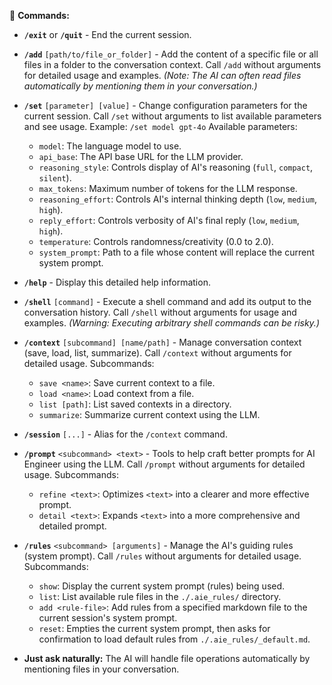  🎯 **Commands:**

*   **`/exit`** or **`/quit`** - End the current session.

*   **`/add`** `[path/to/file_or_folder]` - Add the content of a specific file or all files in a folder to the conversation context.
    Call `/add` without arguments for detailed usage and examples.
    *(Note: The AI can often read files automatically by mentioning them in your conversation.)*

*   **`/set`** `[parameter] [value]` - Change configuration parameters for the current session.
    Call `/set` without arguments to list available parameters and see usage.
    Example: `/set model gpt-4o`
    Available parameters:
    - `model`: The language model to use.
    - `api_base`: The API base URL for the LLM provider.
    - `reasoning_style`: Controls display of AI's reasoning (`full`, `compact`, `silent`).
    - `max_tokens`: Maximum number of tokens for the LLM response.
    - `reasoning_effort`: Controls AI's internal thinking depth (`low`, `medium`, `high`).
    - `reply_effort`: Controls verbosity of AI's final reply (`low`, `medium`, `high`).
    - `temperature`: Controls randomness/creativity (0.0 to 2.0).
    - `system_prompt`: Path to a file whose content will replace the current system prompt.

*   **`/help`** - Display this detailed help information.

*   **`/shell`** `[command]` - Execute a shell command and add its output to the conversation history.
    Call `/shell` without arguments for usage and examples.
    *(Warning: Executing arbitrary shell commands can be risky.)*

*   **`/context`** `[subcommand] [name/path]` - Manage conversation context (save, load, list, summarize).
    Call `/context` without arguments for detailed usage.
    Subcommands:
    - `save <name>`: Save current context to a file.
    - `load <name>`: Load context from a file.
    - `list [path]`: List saved contexts in a directory.
    - `summarize`: Summarize current context using the LLM.

*   **`/session`** `[...]` - Alias for the `/context` command.

*   **`/prompt`** `<subcommand> <text>` - Tools to help craft better prompts for AI Engineer using the LLM.
    Call `/prompt` without arguments for detailed usage.
    Subcommands:
    - `refine <text>`: Optimizes `<text>` into a clearer and more effective prompt.
    - `detail <text>`: Expands `<text>` into a more comprehensive and detailed prompt.

*   **`/rules`** `<subcommand> [arguments]` - Manage the AI's guiding rules (system prompt).
    Call `/rules` without arguments for detailed usage.
    Subcommands:
    - `show`: Display the current system prompt (rules) being used.
    - `list`: List available rule files in the `./.aie_rules/` directory.
    - `add <rule-file>`: Add rules from a specified markdown file to the current session's system prompt.
    - `reset`: Empties the current system prompt, then asks for confirmation to load default rules from `./.aie_rules/_default.md`.

*   **Just ask naturally:** The AI will handle file operations automatically by mentioning files in your conversation.
